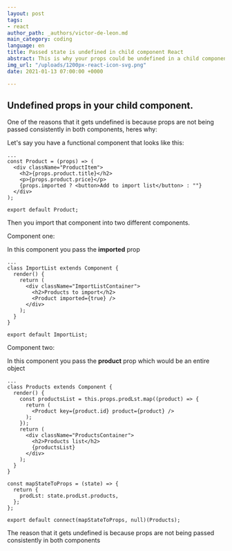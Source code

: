 ```yaml
---
layout: post
tags:
- react
author_path: _authors/victor-de-leon.md
main_category: coding
language: en
title: Passed state is undefined in child component React
abstract: This is why your props could be undefined in a child component in React.
img_url: "/uploads/1200px-react-icon-svg.png"
date: 2021-01-13 07:00:00 +0000

---
```

## Undefined props in your child component.

One of the reasons that it gets undefined is because props are not being passed consistently in both components, heres why:

Let's say you have a functional component that looks like this:

    ...
    const Product = (props) => (
      <div className="ProductItem">
        <h2>{props.product.title}</h2>
        <p>{props.product.price}</p>
        {props.imported ? <button>Add to import list</button> : ""}
      </div>
    );
    
    export default Product;
    

Then you import that component into two different components.

Component one:

In this component you pass the **imported** prop

    ...
    class ImportList extends Component {
      render() {
        return (
          <div className="ImportListContainer">
            <h2>Products to import</h2>
            <Product imported={true} />
          </div>
        );
      }
    }
    
    export default ImportList;
    

Component two:

In this component you pass the **product** prop which would be an entire object

    ...
    class Products extends Component {
      render() {
        const productsList = this.props.prodLst.map((product) => {
          return (
            <Product key={product.id} product={product} />
          );
        });
        return (
          <div className="ProductsContainer">
            <h2>Products list</h2>
            {productsList}
          </div>
        );
      }
    }
    
    const mapStateToProps = (state) => {
      return {
        prodLst: state.prodLst.products,
      };
    };
    
    export default connect(mapStateToProps, null)(Products);
    

The reason that it gets undefined is because props are not being passed consistently in both components